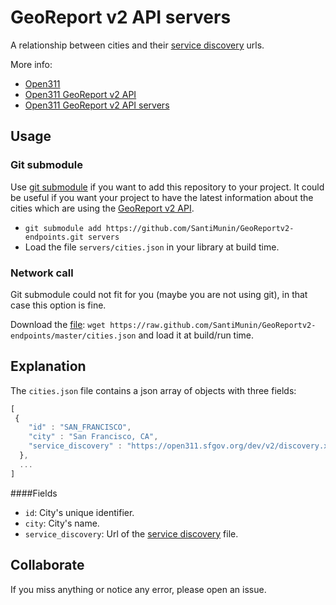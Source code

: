 GeoReport v2 API servers
=====================

A relationship between cities and their [service discovery](http://wiki.open311.org/Service_Discovery) urls.

More info:
 + [Open311](http://open311.org/)
 + [Open311 GeoReport v2 API](http://wiki.open311.org/GeoReport_v2)
 + [Open311 GeoReport v2 API servers](http://wiki.open311.org/GeoReport_v2/Servers)

Usage
-----------------

### Git submodule

Use [git submodule](http://git-scm.com/book/en/Git-Tools-Submodules) if you want to add this repository to your project. It could be useful if you want your project to have the latest information about the cities which are using the [GeoReport v2 API](http://wiki.open311.org/GeoReport_v2).

 + `git submodule add https://github.com/SantiMunin/GeoReportv2-endpoints.git servers`
 + Load the file `servers/cities.json` in your library at build time.

### Network call

Git submodule could not fit for you (maybe you are not using git), in that case this option is fine. 

Download the [file](https://raw.github.com/SantiMunin/GeoReportv2-endpoints/master/cities.json): `wget https://raw.github.com/SantiMunin/GeoReportv2-endpoints/master/cities.json` and load it at build/run time.


Explanation
-----------------

The `cities.json` file contains a json array of objects with three fields:

```js
[
 {
    "id" : "SAN_FRANCISCO",
    "city" : "San Francisco, CA",
    "service_discovery" : "https://open311.sfgov.org/dev/v2/discovery.xml"
  },
  ...
]
```
####Fields
 + `id`: City's unique identifier.
 + `city`: City's name.
 + `service_discovery`: Url of the [service discovery](http://wiki.open311.org/Service_Discovery) file.

Collaborate
-----------------

If you miss anything or notice any error, please open an issue.
